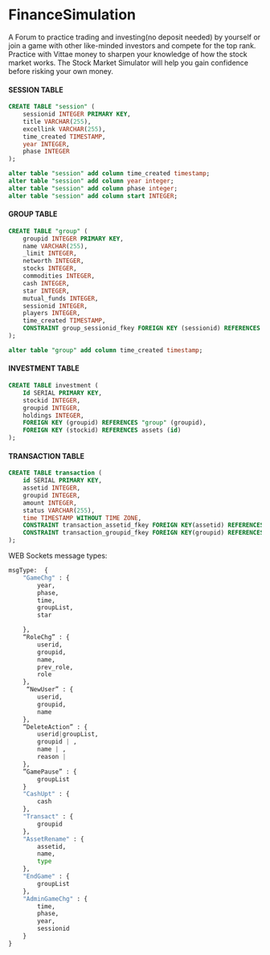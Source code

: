 # FinanceSimulation
A Forum to practice trading and investing(no deposit needed) by yourself or join a game with other  like-minded investors and compete for the top rank. Practice with Vittae money to sharpen your knowledge of how the stock market  works. The Stock Market Simulator will help you gain confidence before risking your own money.

<h4>SESSION TABLE</h4>

```sql
CREATE TABLE "session" (
    sessionid INTEGER PRIMARY KEY,
    title VARCHAR(255),
    excellink VARCHAR(255),
    time_created TIMESTAMP,
    year INTEGER,
    phase INTEGER
);
```
```sql
alter table "session" add column time_created timestamp;
alter table "session" add column year integer;
alter table "session" add column phase integer;
alter table "session" add column start INTEGER;
```
<h4>GROUP TABLE</h4>

```sql
CREATE TABLE "group" (
    groupid INTEGER PRIMARY KEY,
    name VARCHAR(255),
    _limit INTEGER,
    networth INTEGER,
    stocks INTEGER,
    commodities INTEGER,
    cash INTEGER,
    star INTEGER,
    mutual_funds INTEGER,
    sessionid INTEGER,
    players INTEGER,
    time_created TIMESTAMP,
    CONSTRAINT group_sessionid_fkey FOREIGN KEY (sessionid) REFERENCES "session"(sessionid)
);
```
```sql
alter table "group" add column time_created timestamp;
```
<h4>INVESTMENT TABLE</h4>

```sql
CREATE TABLE investment (
    Id SERIAL PRIMARY KEY,
    stockid INTEGER,
    groupid INTEGER,
    holdings INTEGER,
    FOREIGN KEY (groupid) REFERENCES "group" (groupid),
    FOREIGN KEY (stockid) REFERENCES assets (id)
);
```
<h4>TRANSACTION TABLE</h4>

```sql
CREATE TABLE transaction (
    id SERIAL PRIMARY KEY,
    assetid INTEGER, 
    groupid INTEGER, 
    amount INTEGER, 
    status VARCHAR(255),
    time TIMESTAMP WITHOUT TIME ZONE, 
    CONSTRAINT transaction_assetid_fkey FOREIGN KEY(assetid) REFERENCES assets(id),
    CONSTRAINT transaction_groupid_fkey FOREIGN KEY(groupid) REFERENCES "group"(groupid)
);
```
WEB Sockets message types:
```python
msgType:  {
    "GameChg" : {
        year,
        phase,
        time,
        groupList,
        star

    },
    “RoleChg” : {
        userid,
        groupid,
        name,
        prev_role,
        role
    },
     “NewUser” : {
        userid,
        groupid,
        name
    },
    ”DeleteAction” : {
        userid|groupList,
        groupid | ,
        name | ,
        reason |  
    },
    ”GamePause” : {
        groupList
    }
    "CashUpt" : {
        cash
    },
    "Transact" : {
        groupid
    },
    "AssetRename" : {
        assetid,
        name,
        type
    },
    "EndGame" : {
        groupList
    },
    "AdminGameChg" : {
        time,
        phase,
        year,
        sessionid
    }
}
```
